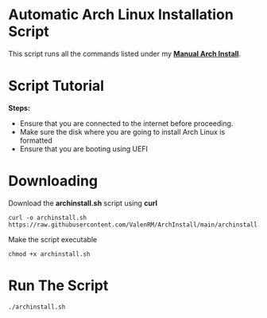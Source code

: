 # Automatic Arch Linux Installation Script
 This script runs all the commands listed under my [**Manual Arch Install**](https://github.com/ValenRM/ArchInstall).

# Script Tutorial
 **Steps:**

 - Ensure that you are connected to the internet before proceeding.
 - Make sure the disk where you are going to install Arch Linux is formatted
 - Ensure that you are booting using UEFI

# Downloading 
 Download the **archinstall.sh** script using **curl**<br>
 ```
 curl -o archinstall.sh https://raw.githubusercontent.com/ValenRM/ArchInstall/main/archinstall.sh
 ```

 Make the script executable<br>
 ```
 chmod +x archinstall.sh
 ```

# Run The Script
 ```
 ./archinstall.sh
 ```